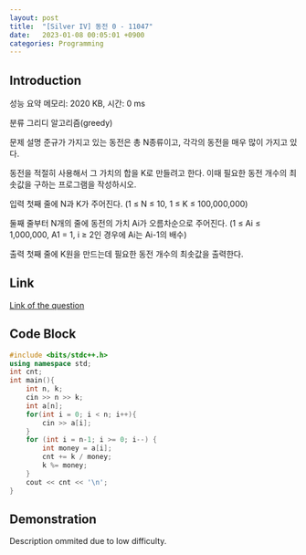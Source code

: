 ```yaml
---
layout: post
title:  "[Silver IV] 동전 0 - 11047"
date:   2023-01-08 00:05:01 +0900
categories: Programming
---
```


## Introduction

성능 요약
메모리: 2020 KB, 시간: 0 ms

분류
그리디 알고리즘(greedy)

문제 설명
준규가 가지고 있는 동전은 총 N종류이고, 각각의 동전을 매우 많이 가지고 있다.

동전을 적절히 사용해서 그 가치의 합을 K로 만들려고 한다. 이때 필요한 동전 개수의 최솟값을 구하는 프로그램을 작성하시오.

입력
첫째 줄에 N과 K가 주어진다. (1 ≤ N ≤ 10, 1 ≤ K ≤ 100,000,000)

둘째 줄부터 N개의 줄에 동전의 가치 Ai가 오름차순으로 주어진다. (1 ≤ Ai ≤ 1,000,000, A1 = 1, i ≥ 2인 경우에 Ai는 Ai-1의 배수)

출력
첫째 줄에 K원을 만드는데 필요한 동전 개수의 최솟값을 출력한다.

## Link

[Link of the question](https://www.acmicpc.net/problem/11047)

## Code Block

```c++
#include <bits/stdc++.h>
using namespace std;
int cnt;
int main(){
    int n, k;
    cin >> n >> k;
    int a[n];
    for(int i = 0; i < n; i++){
        cin >> a[i];
    }
    for (int i = n-1; i >= 0; i--) {
        int money = a[i];
        cnt += k / money;
        k %= money;
    }
    cout << cnt << '\n';
}
```

## Demonstration

Description ommited due to low difficulty.
